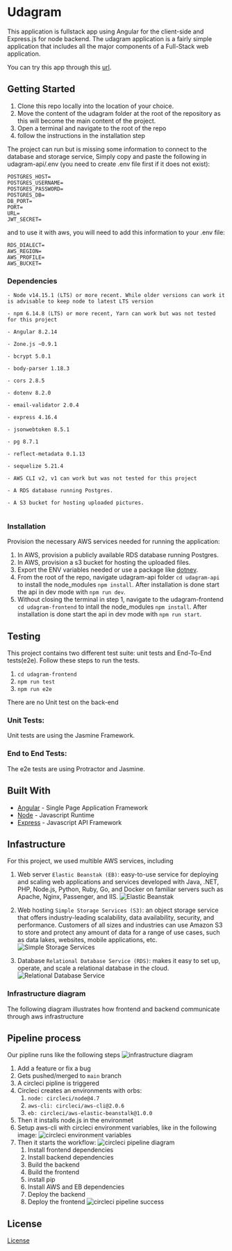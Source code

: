 # Udagram

This application is fullstack app using Angular for the client-side and Express.js for node backend. The udagram application is a fairly simple application that includes all the major components of a Full-Stack web application.

You can try this app through this [url](http://udagram-api-bucket.s3-website-us-east-1.amazonaws.com).

## Getting Started

1. Clone this repo locally into the location of your choice.
1. Move the content of the udagram folder at the root of the repository as this will become the main content of the project.
1. Open a terminal and navigate to the root of the repo
1. follow the instructions in the installation step

The project can run but is missing some information to connect to the database and storage service, Simply copy and paste the following in udagram-api/.env (you need to create .env file first if it does not exist):

```
POSTGRES_HOST=
POSTGRES_USERNAME=
POSTGRES_PASSWORD=
POSTGRES_DB=
DB_PORT=
PORT=
URL=
JWT_SECRET=
```

and to use it with aws, you will need to add this information to your .env file:

```
RDS_DIALECT=
AWS_REGION=
AWS_PROFILE=
AWS_BUCKET=
```

### Dependencies

```
- Node v14.15.1 (LTS) or more recent. While older versions can work it is advisable to keep node to latest LTS version

- npm 6.14.8 (LTS) or more recent, Yarn can work but was not tested for this project

- Angular 8.2.14

- Zone.js ~0.9.1

- bcrypt 5.0.1

- body-parser 1.18.3

- cors 2.8.5

- dotenv 8.2.0

- email-validator 2.0.4

- express 4.16.4

- jsonwebtoken 8.5.1

- pg 8.7.1

- reflect-metadata 0.1.13

- sequelize 5.21.4

- AWS CLI v2, v1 can work but was not tested for this project

- A RDS database running Postgres.

- A S3 bucket for hosting uploaded pictures.


```

### Installation

Provision the necessary AWS services needed for running the application:

1. In AWS, provision a publicly available RDS database running Postgres. <Place holder for link to classroom article>
1. In AWS, provision a s3 bucket for hosting the uploaded files. <Place holder for tlink to classroom article>
1. Export the ENV variables needed or use a package like [dotnev](https://www.npmjs.com/package/dotenv).
1. From the root of the repo, navigate udagram-api folder `cd udagram-api` to install the node_modules `npm install`. After installation is done start the api in dev mode with `npm run dev`.
1. Without closing the terminal in step 1, navigate to the udagram-frontend `cd udagram-frontend` to intall the node_modules `npm install`. After installation is done start the api in dev mode with `npm run start`.

## Testing

This project contains two different test suite: unit tests and End-To-End tests(e2e). Follow these steps to run the tests.

1. `cd udagram-frontend`
2. `npm run test`
3. `npm run e2e`

There are no Unit test on the back-end

### Unit Tests:

Unit tests are using the Jasmine Framework.

### End to End Tests:

The e2e tests are using Protractor and Jasmine.

## Built With

- [Angular](https://angular.io/) - Single Page Application Framework
- [Node](https://nodejs.org) - Javascript Runtime
- [Express](https://expressjs.com/) - Javascript API Framework

## Infastructure

For this project, we used multible AWS services, including

1. Web server `Elastic Beanstak (EB)`: easy-to-use service for deploying and scaling web applications and services developed with Java, .NET, PHP, Node.js, Python, Ruby, Go, and Docker on familiar servers such as Apache, Nginx, Passenger, and IIS.
   ![Elastic Beanstak](images/eb-health-status.png "Elastic Beanstak health status")

2. Web hosting `Simple Storage Services (S3)`: an object storage service that offers industry-leading scalability, data availability, security, and performance. Customers of all sizes and industries can use Amazon S3 to store and protect any amount of data for a range of use cases, such as data lakes, websites, mobile applications, etc.
   ![Simple Storage Services](images/s3-accessibility.png "Simple Storage Services availibility")

3. Database `Relational Database Service (RDS)`: makes it easy to set up, operate, and scale a relational database in the cloud.
   ![Relational Database Service](images/rds-availibility.png "Relational Database Service availibility")

### Infrastructure diagram

The following diagram illustrates how frontend and backend communicate through aws infrastructure

## Pipeline process

Our pipline runs like the following steps
![infrastructure diagram](images/udagram-diagram-redone.png "infrastructure diagram")

1. Add a feature or fix a bug
2. Gets pushed/merged to `main` branch
3. A circleci pipline is triggered
4. Circleci creates an environments with orbs:
   1. `node: circleci/node@4.7`
   2. `aws-cli: circleci/aws-cli@2.0.6`
   3. `eb: circleci/aws-elastic-beanstalk@1.0.0`
5. Then it installs node.js in the environmet
6. Setup aws-cli with circleci environment variables, like in the following image:
   ![circleci environment variables](images/circleci-environment-variables.png "circleci environment variables")
7. Then it starts the workflow:
   ![circleci pipeline diagram](images/deployment%20pipeling-diagram.drawio.png "circleci pipeline diagram")
   1. Install frontend dependencies
   2. Install backend dependencies
   3. Build the backend
   4. Build the frontend
   5. install pip
   6. Install AWS and EB dependencies
   7. Deploy the backend
   8. Deploy the frontend
      ![circleci pipeline success](images/circleci-success.png "circleci pipeline success")

## License

[License](LICENSE.txt)
